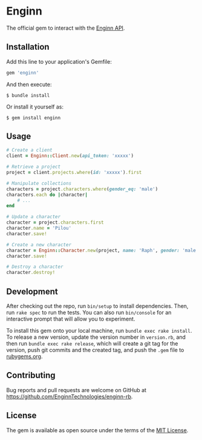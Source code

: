 # Enginn

The official gem to interact with the [Enginn API](https://app.enginn.tech/api/docs/index.html).

## Installation

Add this line to your application's Gemfile:

```ruby
gem 'enginn'
```

And then execute:

    $ bundle install

Or install it yourself as:

    $ gem install enginn

## Usage

```rb
# Create a client
client = Enginn::Client.new(api_token: 'xxxxx')

# Retrieve a project
project = client.projects.where(id: 'xxxxx').first

# Manipulate collections
characters = project.characters.where(gender_eq: 'male')
characters.each do |character|
    # ...
end

# Update a character
character = project.characters.first
character.name = 'Pilou'
character.save!

# Create a new character
character = Enginn::Character.new(project, name: 'Raph', gender: 'male', ...)
character.save!

# Destroy a character
character.destroy!
```

## Development

After checking out the repo, run `bin/setup` to install dependencies. Then, run `rake spec` to run the tests. You can also run `bin/console` for an interactive prompt that will allow you to experiment.

To install this gem onto your local machine, run `bundle exec rake install`. To release a new version, update the version number in `version.rb`, and then run `bundle exec rake release`, which will create a git tag for the version, push git commits and the created tag, and push the `.gem` file to [rubygems.org](https://rubygems.org).

## Contributing

Bug reports and pull requests are welcome on GitHub at https://github.com/EnginnTechnologies/enginn-rb.

## License

The gem is available as open source under the terms of the [MIT License](https://opensource.org/licenses/MIT).
